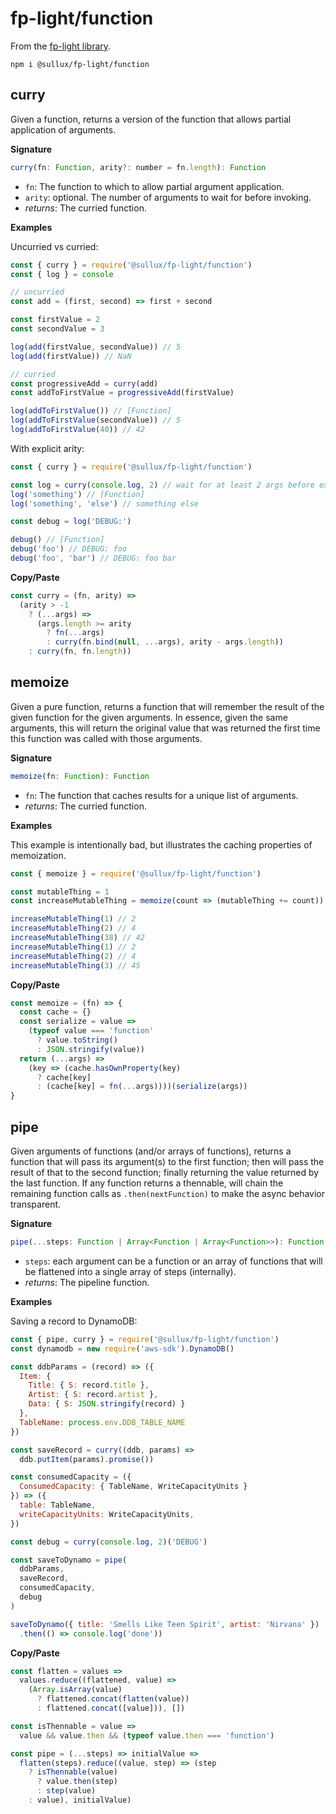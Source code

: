 # fp-light/function

From the [fp-light library](https://github.com/sullux/fp-light).

`npm i @sullux/fp-light/function`

## curry

Given a function, returns a version of the function that allows partial application of arguments.

**Signature**

```javascript
curry(fn: Function, arity?: number = fn.length): Function
```

* `fn`: The function to which to allow partial argument application.
* `arity`: optional. The number of arguments to wait for before invoking.
* _returns_: The curried function.

**Examples**

Uncurried vs curried:

```javascript
const { curry } = require('@sullux/fp-light/function')
const { log } = console

// uncurried
const add = (first, second) => first + second

const firstValue = 2
const secondValue = 3

log(add(firstValue, secondValue)) // 5
log(add(firstValue)) // NaN

// curried
const progressiveAdd = curry(add)
const addToFirstValue = progressiveAdd(firstValue)

log(addToFirstValue()) // [Function]
log(addToFirstValue(secondValue)) // 5
log(addToFirstValue(40)) // 42
```

With explicit arity:

```javascript
const { curry } = require('@sullux/fp-light/function')

const log = curry(console.log, 2) // wait for at least 2 args before executing
log('something') // [Function]
log('something', 'else') // something else

const debug = log('DEBUG:')

debug() // [Function]
debug('foo') // DEBUG: foo
debug('foo', 'bar') // DEBUG: foo bar
```

**Copy/Paste**

```javascript
const curry = (fn, arity) =>
  (arity > -1
    ? (...args) =>
      (args.length >= arity
        ? fn(...args)
        : curry(fn.bind(null, ...args), arity - args.length))
    : curry(fn, fn.length))
```

## memoize

Given a pure function, returns a function that will remember the result of the given function for the given arguments. In essence, given the same arguments, this will return the original value that was returned the first time this function was called with those arguments.

**Signature**

```javascript
memoize(fn: Function): Function
```

* `fn`: The function that caches results for a unique list of arguments.
* _returns_: The curried function.

**Examples**

This example is intentionally bad, but illustrates the caching properties of memoization.

```javascript
const { memoize } = require('@sullux/fp-light/function')

const mutableThing = 1
const increaseMutableThing = memoize(count => (mutableThing += count))

increaseMutableThing(1) // 2
increaseMutableThing(2) // 4
increaseMutableThing(38) // 42
increaseMutableThing(1) // 2
increaseMutableThing(2) // 4
increaseMutableThing(3) // 45
```

**Copy/Paste**

```javascript
const memoize = (fn) => {
  const cache = {}
  const serialize = value =>
    (typeof value === 'function'
      ? value.toString()
      : JSON.stringify(value))
  return (...args) =>
    (key => (cache.hasOwnProperty(key)
      ? cache[key]
      : (cache[key] = fn(...args))))(serialize(args))
}
```

## pipe

Given arguments of functions (and/or arrays of functions), returns a function that will pass its argument(s) to the first function; then will pass the result of that to the second function; finally returning the value returned by the last function. If any function returns a thennable, will chain the remaining function calls as `.then(nextFunction)` to make the async behavior transparent.

**Signature**

```javascript
pipe(...steps: Function | Array<Function | Array<Function>>): Function
```

* `steps`: each argument can be a function or an array of functions that will be flattened into a single array of steps (internally).
* _returns_: The pipeline function.

**Examples**

Saving a record to DynamoDB:

```javascript
const { pipe, curry } = require('@sullux/fp-light/function')
const dynamodb = new require('aws-sdk').DynamoDB()

const ddbParams = (record) => ({
  Item: {
    Title: { S: record.title },
    Artist: { S: record.artist },
    Data: { S: JSON.stringify(record) }
  },
  TableName: process.env.DDB_TABLE_NAME
})

const saveRecord = curry((ddb, params) =>
  ddb.putItem(params).promise())

const consumedCapacity = ({
  ConsumedCapacity: { TableName, WriteCapacityUnits }
}) => ({
  table: TableName,
  writeCapacityUnits: WriteCapacityUnits,
})

const debug = curry(console.log, 2)('DEBUG')

const saveToDynamo = pipe(
  ddbParams,
  saveRecord,
  consumedCapacity,
  debug
)

saveToDynamo({ title: 'Smells Like Teen Spirit', artist: 'Nirvana' })
  .then(() => console.log('done'))
```

**Copy/Paste**

```javascript
const flatten = values =>
  values.reduce((flattened, value) =>
    (Array.isArray(value)
      ? flattened.concat(flatten(value))
      : flattened.concat([value])), [])

const isThennable = value =>
  value && value.then && (typeof value.then === 'function')

const pipe = (...steps) => initialValue =>
  flatten(steps).reduce((value, step) => (step
    ? isThennable(value)
      ? value.then(step)
      : step(value)
    : value), initialValue)
```
